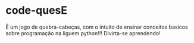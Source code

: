 # code-quesE
É um jogo de quebra-cabeças, com o intuito de ensinar conceitos basicos sobre programação na liguem python!!!
Divirta-se aprendendo!
